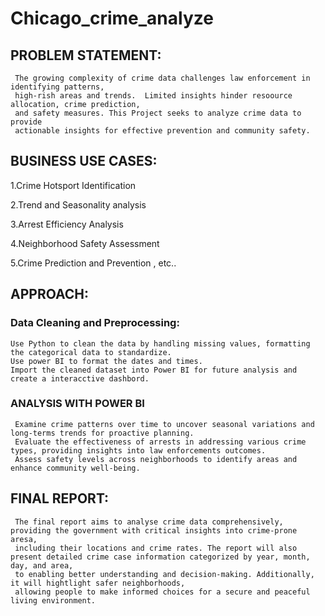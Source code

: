 # Chicago_crime_analyze
## PROBLEM STATEMENT:
     The growing complexity of crime data challenges law enforcement in identifying patterns,
     high-rish areas and trends.  Limited insights hinder resoource allocation, crime prediction, 
     and safety measures. This Project seeks to analyze crime data to provide 
     actionable insights for effective prevention and community safety.

## BUSINESS USE CASES:
1.Crime Hotsport Identification

2.Trend and Seasonality analysis

3.Arrest Efficiency Analysis

4.Neighborhood Safety Assessment

5.Crime Prediction and Prevention , etc..

## APPROACH:
### Data Cleaning and Preprocessing:
    Use Python to clean the data by handling missing values, formatting the categorical data to standardize.
    Use power BI to format the dates and times.
    Import the cleaned dataset into Power BI for future analysis and create a interacctive dashbord.
### ANALYSIS WITH POWER BI
     Examine crime patterns over time to uncover seasonal variations and long-terms trends for proactive planning.
     Evaluate the effectiveness of arrests in addressing various crime types, providing insights into law enforcements outcomes.
     Assess safety levels across neighborhoods to identify areas and enhance community well-being.
     
## FINAL REPORT:
     The final report aims to analyse crime data comprehensively, providing the government with critical insights into crime-prone aresa,
     including their locations and crime rates. The report will also present detailed crime case information categorized by year, month, day, and area,
     to enabling better understanding and decision-making. Additionally, it will hightlight safer neighborhoods, 
     allowing people to make informed choices for a secure and peaceful living environment.
